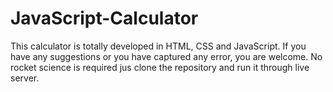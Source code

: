 # JavaScript-Calculator
This calculator is totally developed in HTML, CSS and JavaScript. If you have any suggestions or you have captured any error, you are welcome.
No rocket science is required jus clone the repository and run it through live server.
